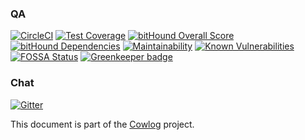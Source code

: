 <!--- source qa rewrite fixture 6 begin -->
### QA
[![CircleCI](https://circleci.com/gh/311ecode/dsl-toolkit/tree/master.svg?style=svg)](https://circleci.com/gh/311ecode/dsl-toolkit/tree/master)
[![Test Coverage](https://api.codeclimate.com/v1/badges/d3fce811aecbe5c73ffb/test_coverage)](https://codeclimate.com/github/311ecode/dsl-toolkit/test_coverage)
[![bitHound Overall Score](https://www.bithound.io/github/311ecode/dsl-toolkit/badges/score.svg)](https://www.bithound.io/github/311ecode/dsl-toolkit)
[![bitHound Dependencies](https://www.bithound.io/github/311ecode/dsl-toolkit/badges/dependencies.svg)](https://www.bithound.io/github/311ecode/dsl-toolkit/master/dependencies/npm)
[![Maintainability](https://api.codeclimate.com/v1/badges/d3fce811aecbe5c73ffb/maintainability)](https://codeclimate.com/github/311ecode/dsl-toolkit/maintainability)
[![Known Vulnerabilities](https://snyk.io/test/github/311ecode/dsl-toolkit/badge.svg?targetFile=package.json)](https://snyk.io/test/github/311ecode/dsl-toolkit?targetFile=package.json)
[![FOSSA Status](https://app.fossa.io/api/projects/git%2Bgithub.com%2Fvidaxl-com%2Fdsl-toolkit.svg?type=shield)](https://app.fossa.io/projects/git%2Bgithub.com%2Fvidaxl-com%2Fdsl-toolkit?ref=badge_shield)
[![Greenkeeper badge](https://badges.greenkeeper.io/311ecode/dsl-toolkit.svg)](https://greenkeeper.io/)
<!--- source qa rewrite fixture 6 end -->

<!--- source chat rewrite fixture 6 begin -->
### Chat
[![Gitter](https://badges.gitter.im/Join%20Chat.svg)](https://gitter.im/dsl-toolkit/Lobby)
<!--- source chat rewrite fixture 6 end -->

<!--- source part of cowlog fixture 6 begin -->
This document is part of the [Cowlog](https://github.com/311ecode/dsl-toolkit) project. 
<!--- source part of cowlog fixture 6 end -->
